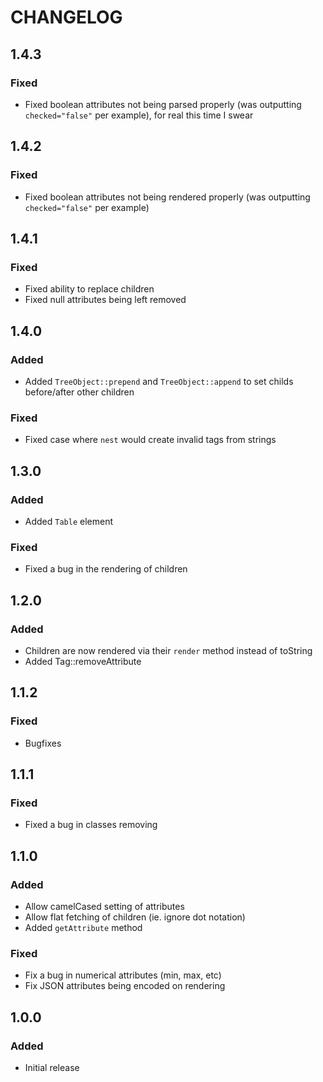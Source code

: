 # CHANGELOG

## 1.4.3

### Fixed

- Fixed boolean attributes not being parsed properly (was outputting `checked="false"` per example), for real this time I swear

## 1.4.2

### Fixed

- Fixed boolean attributes not being rendered properly (was outputting `checked="false"` per example)

## 1.4.1

### Fixed

- Fixed ability to replace children
- Fixed null attributes being left removed

## 1.4.0

### Added

- Added `TreeObject::prepend` and `TreeObject::append` to set childs before/after other children

### Fixed

- Fixed case where `nest` would create invalid tags from strings

## 1.3.0

### Added

- Added `Table` element

### Fixed

- Fixed a bug in the rendering of children

## 1.2.0

### Added

- Children are now rendered via their `render` method instead of toString
- Added Tag::removeAttribute

## 1.1.2

### Fixed

- Bugfixes

## 1.1.1

### Fixed

- Fixed a bug in classes removing

## 1.1.0

### Added

- Allow camelCased setting of attributes
- Allow flat fetching of children (ie. ignore dot notation)
- Added `getAttribute` method

### Fixed

- Fix a bug in numerical attributes (min, max, etc)
- Fix JSON attributes being encoded on rendering

## 1.0.0

### Added

- Initial release
